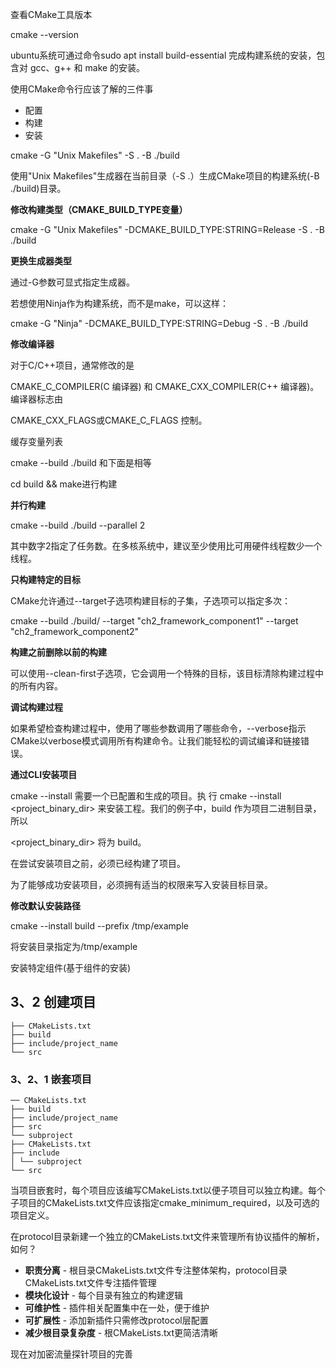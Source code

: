 查看CMake工具版本

cmake --version



ubuntu系统可通过命令sudo apt install build-essential 完成构建系统的安装，包含对 gcc、g++ 和 make 的安装。



使用CMake命令行应该了解的三件事

- 配置
- 构建
- 安装



cmake -G "Unix Makefiles" -S . -B ./build

使用"Unix Makefiles"生成器在当前目录（-S .）生成CMake项目的构建系统(-B ./build)目录。



**修改构建类型（CMAKE_BUILD_TYPE变量）**

cmake -G "Unix Makefiles" -DCMAKE_BUILD_TYPE:STRING=Release -S . -B ./build



**更换生成器类型**

通过-G参数可显式指定生成器。

若想使用Ninja作为构建系统，而不是make，可以这样：

cmake -G "Ninja" -DCMAKE_BUILD_TYPE:STRING=Debug -S . -B ./build



**修改编译器**

对于C/C++项目，通常修改的是

CMAKE_C_COMPILER(C 编译器) 和 CMAKE_CXX_COMPILER(C++ 编译器)。编译器标志由

CMAKE_CXX_FLAGS或CMAKE_C_FLAGS 控制。



缓存变量列表

cmake --build ./build 和下面是相等

cd build && make进行构建



**并行构建**

cmake --build ./build --parallel 2

其中数字2指定了任务数。在多核系统中，建议至少使用比可用硬件线程数少一个线程。



**只构建特定的目标**

CMake允许通过--target子选项构建目标的子集，子选项可以指定多次：

cmake --build ./build/ --target "ch2_framework_component1" --target "ch2_framework_component2"



**构建之前删除以前的构建**

可以使用--clean-first子选项，它会调用一个特殊的目标，该目标清除构建过程中的所有内容。



**调试构建过程**

如果希望检查构建过程中，使用了哪些参数调用了哪些命令，--verbose指示CMake以verbose模式调用所有构建命令。让我们能轻松的调试编译和链接错误。



**通过CLI安装项目**

cmake --install 需要一个已配置和生成的项目。执 行 cmake --install <project_binary_dir> 来安装工程。我们的例子中，build 作为项目二进制目录，所以

<project_binary_dir> 将为 build。

在尝试安装项目之前，必须已经构建了项目。

为了能够成功安装项目，必须拥有适当的权限来写入安装目标目录。



**修改默认安装路径**

cmake --install build --prefix /tmp/example

将安装目录指定为/tmp/example



安装特定组件(基于组件的安装)



## 3、2 创建项目

```
├── CMakeLists.txt
├── build
├── include/project_name
└── src
```

### 3、2、1 嵌套项目

```
── CMakeLists.txt
├── build
├── include/project_name
├── src
└── subproject
├── CMakeLists.txt
├── include
│ └── subproject
└── src
```

当项目嵌套时，每个项目应该编写CMakeLists.txt以便子项目可以独立构建。每个子项目的CMakeLists.txt文件应该指定cmake_minimum_required，以及可选的项目定义。



在protocol目录新建一个独立的CMakeLists.txt文件来管理所有协议插件的解析，如何？

- **职责分离** - 根目录CMakeLists.txt文件专注整体架构，protocol目录CMakeLists.txt文件专注插件管理
- **模块化设计** - 每个目录有独立的构建逻辑
- **可维护性** - 插件相关配置集中在一处，便于维护
- **可扩展性** - 添加新插件只需修改protocol层配置
- **减少根目录复杂度** - 根CMakeLists.txt更简洁清晰

现在对加密流量探针项目的完善







